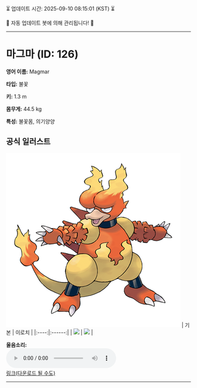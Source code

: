 
⏳ 업데이트 시간: 2025-09-10 08:15:01 (KST) ⏳

🤖 자동 업데이트 봇에 의해 관리됩니다! 🤖

---

# 마그마 (ID: 126)
**영어 이름:** Magmar

**타입:** 불꽃

**키:** 1.3 m

**몸무게:** 44.5 kg

**특성:** 불꽃몸, 의기양양

## 공식 일러스트
![](https://raw.githubusercontent.com/PokeAPI/sprites/master/sprites/pokemon/other/official-artwork/126.png)
| 기본 | 이로치 |
|:----:|:------:|
| <img src="http://play.pokemonshowdown.com/sprites/ani/magmar.gif" width="200"> | <img src="http://play.pokemonshowdown.com/sprites/ani-shiny/magmar.gif" width="200"> |

**울음소리:**<br><audio controls src="https://raw.githubusercontent.com/PokeAPI/cries/main/cries/pokemon/latest/126.ogg"></audio><br> [링크(다운로드 될 수도)](https://raw.githubusercontent.com/PokeAPI/cries/main/cries/pokemon/latest/126.ogg)


---
